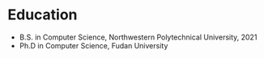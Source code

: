 Education
======
* B.S. in Computer Science, Northwestern Polytechnical University, 2021
* Ph.D in Computer Science, Fudan University

